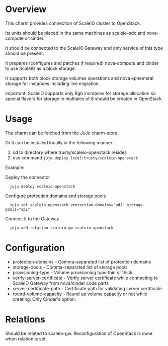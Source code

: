 # Overview

This charm provides connection of ScaleIO cluster to OpenStack.

Its units should be placed in the same machines as scaleio-sdc and nova-compute or cinder.

It should be connected to the ScaleIO Gateway and only service of this type should be present.

It prepares (configures and patches if required) nova-compute and cinder to use ScaleIO as a block storage.

It supports both block storage volumes operations and nova ephemeral storage for instances including live migration.

Important: ScaleIO supports only 8gb increases for storage allocation so special flavors for storage in multiples of 8
should be created in OpenStack.

# Usage

The charm can be fetched from the JuJu charm-store.

Or it can be installed locally in the following manner:

1. cd to directory where trusty/scaleio-openstack resides
2. use command ```juju deploy local:trusty/scaleio-openstack```

Example:

  Deploy the connector
  ```
    juju deploy scaleio-openstack
  ```

  Configure protection domains and storage pools
  ```
    juju set scaleio-openstack protection-domains="pd1" storage-pools="sp1"
  ```

  Connect it to the Gateway
  ```
    juju add-relation scaleio-gw scaleio-openstack
  ```

# Configuration

* protection-domains - Comma-separated list of protection domains
* storage-pools - Comma-separated list of storage pools
* provisioning-type - Volume provisioning type thin or thick
* verify-server-certificate - Verify server certificate while connecting to ScaleIO Gateway from nova/cinder code parts
* server-certificate-path - Certificate path for validating server certificate
* round-volume-capacity - Round up volume capacity or not while creating. Only Cinder's option.

# Relations

Should be related to scaleio-gw. Reconfiguration of OpenStack is done when relation is set.
